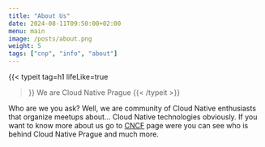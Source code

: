 ```yaml
---
title: "About Us"
date: 2024-08-11T09:50:00+02:00
menu: main
image: /posts/about.png
weight: 5
tags: ["cnp", "info", "about"]
---
```


{{< typeit 
  tag=h1
  lifeLike=true
>}}
We are Cloud Native Prague
{{< /typeit >}}

Who are we you ask? Well, we are community of Cloud Native enthusiasts that organize meetups about... Cloud Native technologies obviously. If you want to know more about us go to <a href="https://community.cncf.io/cloud-native-prague/">CNCF</a> page were you can see who is behind Cloud Native Prague and much more. 

